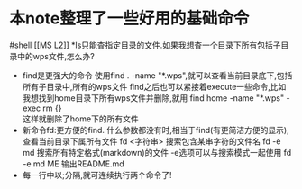 # 本note整理了一些好用的基础命令
#shell [[MS L2]] 
*ls只能査指定目录的文件.如果我想査一个目录下所有包括子目录中的wps文件,怎么办?
- find是更强大的命令
	使用find . -name "\*.wps",就可以查看当前目录底下,包括所有子目录中,所有的wps文件
	find之后也可以紧接着execute一些命令,比如我想找到home目录下所有wps文件并删除,就用
	find home -name "\*.wps" -exec rm {} \
	这样就删除了home下的所有文件
- 新命令fd:更方便的find.
	什么参数都没有时,相当于find(有更简洁方便的显示),查看当前目录下属所有文件
	fd \<字符串\> 搜索包含某串字符的文件名
	fd -e md 搜索所有特定格式(markdown)的文件
	-e选项可以与搜索模式一起使用
	fd -e md ME
	输出README.md
- 每一行中以;分隔,就可连续执行两个命令了!